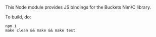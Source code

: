 This Node module provides JS bindings for the Buckets Nim/C library.

To build, do:

    npm i
    make clean && make && make test
